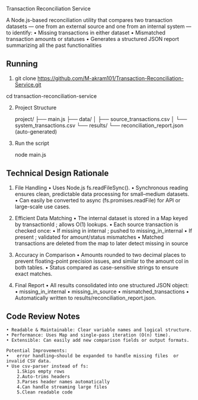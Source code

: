 Transaction Reconciliation Service

A Node.js-based reconciliation utility that compares two transaction datasets — one from an external source and one from an internal system — to identify:
• Missing transactions in either dataset
• Mismatched transaction amounts or statuses
• Generates a structured JSON report summarizing all the past functionalities

## Running

1. git clone https://github.com/M-akram101/Transaction-Reconciliation-Service.git

cd transaction-reconciliation-service

2. Project Structure

   project/
   ├── main.js
   ├── data/
   │ ├── source_transactions.csv
   │ └── system_transactions.csv
   └── results/
   └── reconciliation_report.json (auto-generated)

3. Run the script

   node main.js

## Technical Design Rationale

1. File Handling
   • Uses Node.js fs.readFileSync().
   • Synchronous reading ensures clean, predictable data processing for small–medium datasets.
   • Can easily be converted to async (fs.promises.readFile) for API or large-scale use cases.

2. Efficient Data Matching
   • The internal dataset is stored in a Map keyed by transactionId ; allows O(1) lookups.
   • Each source transaction is checked once:
   • If missing in internal ; pushed to missing_in_internal
   • If present ; validated for amount/status mismatches
   • Matched transactions are deleted from the map to later detect missing in source

3. Accuracy in Comparison
   • Amounts rounded to two decimal places to prevent floating-point precision issues, and similar to the amount col in both tables.
   • Status compared as case-sensitive strings to ensure exact matches.

4. Final Report
   • All results consolidated into one structured JSON object:
   • missing_in_internal
   • missing_in_source
   • mismatched_transactions
   • Automatically written to results/reconciliation_report.json.

## Code Review Notes

    • Readable & Maintainable: Clear variable names and logical structure.
    • Performance: Uses Map and single-pass iteration (O(n) time).
    • Extensible: Can easily add new comparison fields or output formats.

    Potential Improvements:
    •	error handling—should be expanded to handle missing files  or invalid CSV data.
    • Use csv-parser instead of fs:
        1.Skips empty rows
        2.Auto-trims headers
        3.Parses header names automatically
        4.Can handle streaming large files
        5.Clean readable code
